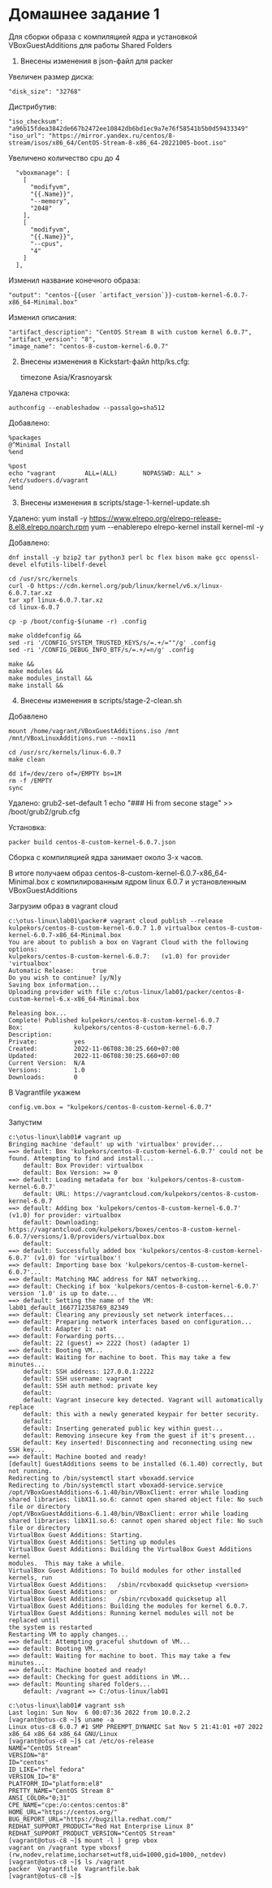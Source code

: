 # Домашнее задание 1

Для сборки образа с компиляцией ядра и установкой VBoxGuestAdditions для работы Shared Folders

1. Внесены изменения в json-файл для packer

Увеличен размер диска:

    "disk_size": "32768"

Дистрибутив:

    "iso_checksum": "a96b15fdea3842de667b2472ee10842db6bd1ec9a7e76f58541b5b0d59433349"
    "iso_url": "https://mirror.yandex.ru/centos/8-stream/isos/x86_64/CentOS-Stream-8-x86_64-20221005-boot.iso"

Увеличено количество cpu до 4

      "vboxmanage": [
        [
          "modifyvm",
          "{{.Name}}",
          "--memory",
          "2048"
        ],
        [
          "modifyvm",
          "{{.Name}}",
          "--cpus",
          "4"
        ]
      ],

Изменил название конечного образа:
    
    "output": "centos-{{user `artifact_version`}}-custom-kernel-6.0.7-x86_64-Minimal.box"

Изменил описания:
    
    "artifact_description": "CentOS Stream 8 with custom kernel 6.0.7",
    "artifact_version": "8",
    "image_name": "centos-8-custom-kernel-6.0.7"


2. Внесены изменения в Kickstart-файл http/ks.cfg:

    timezone Asia/Krasnoyarsk

Удалена строчка:
    
    authconfig --enableshadow --passalgo=sha512

Добавлено:

    %packages
    @^Minimal Install
    %end

    %post
    echo "vagrant        ALL=(ALL)       NOPASSWD: ALL" > /etc/sudoers.d/vagrant
    %end

3. Внесены изменения в scripts/stage-1-kernel-update.sh

Удалено:
    yum install -y https://www.elrepo.org/elrepo-release-8.el8.elrepo.noarch.rpm 
    yum --enablerepo elrepo-kernel install kernel-ml -y

Добавлено:

    dnf install -y bzip2 tar python3 perl bc flex bison make gcc openssl-devel elfutils-libelf-devel

    cd /usr/src/kernels
    curl -O https://cdn.kernel.org/pub/linux/kernel/v6.x/linux-6.0.7.tar.xz
    tar xpf linux-6.0.7.tar.xz
    cd linux-6.0.7

    cp -p /boot/config-$(uname -r) .config
 
    make olddefconfig &&
    sed -ri '/CONFIG_SYSTEM_TRUSTED_KEYS/s/=.+/=""/g' .config
    sed -ri '/CONFIG_DEBUG_INFO_BTF/s/=.+/=n/g' .config

    make &&
    make modules &&
    make modules_install &&
    make install &&

4. Внесены изменения в scripts/stage-2-clean.sh

Добавлено
    
    mount /home/vagrant/VBoxGuestAdditions.iso /mnt
    /mnt/VBoxLinuxAdditions.run --nox11

    cd /usr/src/kernels/linux-6.0.7
    make clean

    dd if=/dev/zero of=/EMPTY bs=1M
    rm -f /EMPTY
    sync

Удалено:
    grub2-set-default 1
    echo "###   Hi from secone stage" >> /boot/grub2/grub.cfg


Установка:
    
    packer build centos-8-custom-kernel-6.0.7.json

Сборка с компиляцией ядра занимает около 3-х часов.

В итоге получаем образ centos-8-custom-kernel-6.0.7-x86_64-Minimal.box с компилированным ядром linux 6.0.7 и установленным VBoxGuestAdditions

Загрузим образ в  vagrant cloud

    c:\otus-linux\lab01\packer# vagrant cloud publish --release kulpekors/centos-8-custom-kernel-6.0.7 1.0 virtualbox centos-8-custom-kernel-6.0.7-x86_64-Minimal.box
    You are about to publish a box on Vagrant Cloud with the following options:
    kulpekors/centos-8-custom-kernel-6.0.7:   (v1.0) for provider 'virtualbox'
    Automatic Release:     true
    Do you wish to continue? [y/N]y
    Saving box information...
    Uploading provider with file c:/otus-linux/lab01/packer/centos-8-custom-kernel-6.x-x86_64-Minimal.box
    
    Releasing box...
    Complete! Published kulpekors/centos-8-custom-kernel-6.0.7
    Box:              kulpekors/centos-8-custom-kernel-6.0.7
    Description:
    Private:          yes
    Created:          2022-11-06T08:30:25.660+07:00
    Updated:          2022-11-06T08:30:25.660+07:00
    Current Version:  N/A
    Versions:         1.0
    Downloads:        0


В Vagrantfile укажем

    config.vm.box = "kulpekors/centos-8-custom-kernel-6.0.7"

Запустим

    c:\otus-linux\lab01# vagrant up
    Bringing machine 'default' up with 'virtualbox' provider...
    ==> default: Box 'kulpekors/centos-8-custom-kernel-6.0.7' could not be found. Attempting to find and install...
        default: Box Provider: virtualbox
        default: Box Version: >= 0
    ==> default: Loading metadata for box 'kulpekors/centos-8-custom-kernel-6.0.7'
        default: URL: https://vagrantcloud.com/kulpekors/centos-8-custom-kernel-6.0.7
    ==> default: Adding box 'kulpekors/centos-8-custom-kernel-6.0.7' (v1.0) for provider: virtualbox
        default: Downloading: https://vagrantcloud.com/kulpekors/boxes/centos-8-custom-kernel-6.0.7/versions/1.0/providers/virtualbox.box
        default: 
    ==> default: Successfully added box 'kulpekors/centos-8-custom-kernel-6.0.7' (v1.0) for 'virtualbox'!
    ==> default: Importing base box 'kulpekors/centos-8-custom-kernel-6.0.7'...
    ==> default: Matching MAC address for NAT networking...
    ==> default: Checking if box 'kulpekors/centos-8-custom-kernel-6.0.7' version '1.0' is up to date...
    ==> default: Setting the name of the VM: lab01_default_1667712358769_82349
    ==> default: Clearing any previously set network interfaces...
    ==> default: Preparing network interfaces based on configuration...
        default: Adapter 1: nat
    ==> default: Forwarding ports...
        default: 22 (guest) => 2222 (host) (adapter 1)
    ==> default: Booting VM...
    ==> default: Waiting for machine to boot. This may take a few minutes...
        default: SSH address: 127.0.0.1:2222
        default: SSH username: vagrant
        default: SSH auth method: private key
        default: 
        default: Vagrant insecure key detected. Vagrant will automatically replace
        default: this with a newly generated keypair for better security.
        default: 
        default: Inserting generated public key within guest...
        default: Removing insecure key from the guest if it's present...
        default: Key inserted! Disconnecting and reconnecting using new SSH key...
    ==> default: Machine booted and ready!
    [default] GuestAdditions seems to be installed (6.1.40) correctly, but not running.
    Redirecting to /bin/systemctl start vboxadd.service
    Redirecting to /bin/systemctl start vboxadd-service.service
    /opt/VBoxGuestAdditions-6.1.40/bin/VBoxClient: error while loading shared libraries: libX11.so.6: cannot open shared object file: No such file or directory
    /opt/VBoxGuestAdditions-6.1.40/bin/VBoxClient: error while loading shared libraries: libX11.so.6: cannot open shared object file: No such file or directory
    VirtualBox Guest Additions: Starting.
    VirtualBox Guest Additions: Setting up modules
    VirtualBox Guest Additions: Building the VirtualBox Guest Additions kernel 
    modules.  This may take a while.
    VirtualBox Guest Additions: To build modules for other installed kernels, run
    VirtualBox Guest Additions:   /sbin/rcvboxadd quicksetup <version>
    VirtualBox Guest Additions: or
    VirtualBox Guest Additions:   /sbin/rcvboxadd quicksetup all
    VirtualBox Guest Additions: Building the modules for kernel 6.0.7.
    VirtualBox Guest Additions: Running kernel modules will not be replaced until 
    the system is restarted
    Restarting VM to apply changes...
    ==> default: Attempting graceful shutdown of VM...
    ==> default: Booting VM...
    ==> default: Waiting for machine to boot. This may take a few minutes...
    ==> default: Machine booted and ready!
    ==> default: Checking for guest additions in VM...
    ==> default: Mounting shared folders...
        default: /vagrant => C:/otus-linux/lab01
    
    c:\otus-linux\lab01# vagrant ssh
    Last login: Sun Nov  6 00:07:36 2022 from 10.0.2.2
    [vagrant@otus-c8 ~]$ uname -a
    Linux otus-c8 6.0.7 #1 SMP PREEMPT_DYNAMIC Sat Nov 5 21:41:01 +07 2022 x86_64 x86_64 x86_64 GNU/Linux
    [vagrant@otus-c8 ~]$ cat /etc/os-release 
    NAME="CentOS Stream"
    VERSION="8"
    ID="centos"
    ID_LIKE="rhel fedora"
    VERSION_ID="8"
    PLATFORM_ID="platform:el8"
    PRETTY_NAME="CentOS Stream 8"
    ANSI_COLOR="0;31"
    CPE_NAME="cpe:/o:centos:centos:8"
    HOME_URL="https://centos.org/"
    BUG_REPORT_URL="https://bugzilla.redhat.com/"
    REDHAT_SUPPORT_PRODUCT="Red Hat Enterprise Linux 8"
    REDHAT_SUPPORT_PRODUCT_VERSION="CentOS Stream"
    [vagrant@otus-c8 ~]$ mount -l | grep vbox
    vagrant on /vagrant type vboxsf (rw,nodev,relatime,iocharset=utf8,uid=1000,gid=1000,_netdev)
    [vagrant@otus-c8 ~]$ ls /vagrant
    packer  Vagrantfile  Vagrantfile.bak
    [vagrant@otus-c8 ~]$ 
